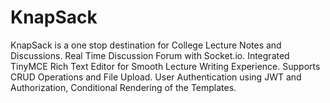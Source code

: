 # KnapSack
KnapSack is a one stop destination for College Lecture Notes and Discussions. Real Time Discussion Forum with Socket.io. Integrated TinyMCE Rich Text Editor for Smooth Lecture Writing Experience. Supports CRUD Operations and File Upload. User Authentication using JWT and Authorization, Conditional Rendering of the Templates.
